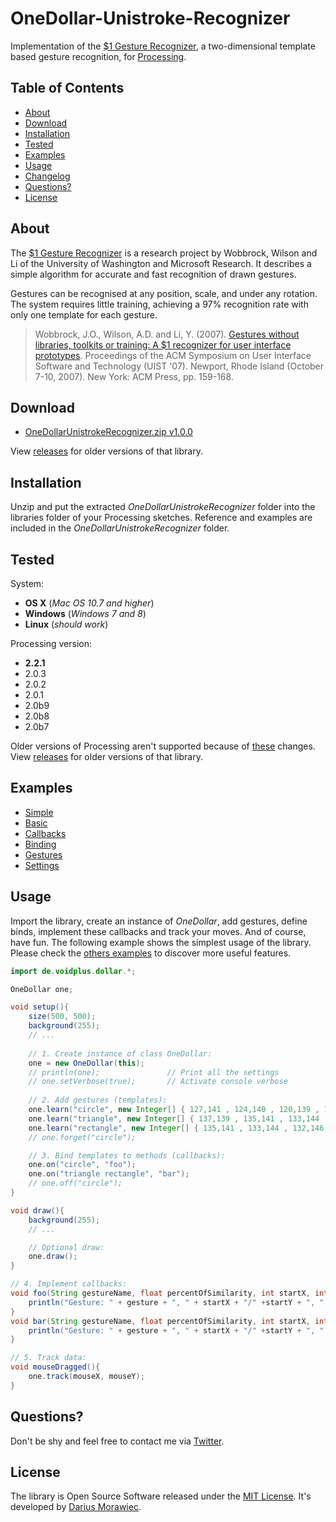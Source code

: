 # OneDollar-Unistroke-Recognizer

Implementation of the [$1 Gesture Recognizer](http://depts.washington.edu/aimgroup/proj/dollar/), a two-dimensional template based gesture recognition, for [Processing](http://processing.org/).


## Table of Contents

- [About](#about)
- [Download](#download)
- [Installation](#installation)
- [Tested](#tested)
- [Examples](#examples)
- [Usage](#usage)
- [Changelog](#changelog)
- [Questions?](#questions)
- [License](#license)


## About

The [$1 Gesture Recognizer](http://depts.washington.edu/aimgroup/proj/dollar/) is a research project by Wobbrock, Wilson and Li of the University of Washington and Microsoft Research. It describes a simple algorithm for accurate and fast recognition of drawn gestures.

Gestures can be recognised at any position, scale, and under any rotation. The system requires little training, achieving a 97% recognition rate with only one template for each gesture.

> Wobbrock, J.O., Wilson, A.D. and Li, Y. (2007). [Gestures without libraries, toolkits or training: A $1 recognizer for user interface prototypes](http://faculty.washington.edu/wobbrock/pubs/uist-07.1.pdf). Proceedings of the ACM Symposium on User Interface Software and Technology (UIST '07). Newport, Rhode Island (October 7-10, 2007). New York: ACM Press, pp. 159-168.


## Download

* [OneDollarUnistrokeRecognizer.zip v1.0.0](download/OneDollarUnistrokeRecognizer.zip?raw=true)

View [releases](https://github.com/voidplus/onedollar-unistroke-recognizer/releases) for older versions of that library.


## Installation

Unzip and put the extracted *OneDollarUnistrokeRecognizer* folder into the libraries folder of your Processing sketches. Reference and examples are included in the *OneDollarUnistrokeRecognizer* folder.


## Tested

System:

* **OS X** (*Mac OS 10.7 and higher*)
* **Windows** (*Windows 7 and 8*)
* **Linux** (*should work*)

Processing version:

* **2.2.1**
* 2.0.3
* 2.0.2
* 2.0.1
* 2.0b9
* 2.0b8
* 2.0b7

Older versions of Processing aren't supported because of [these](https://github.com/processing/processing/wiki/Library-Basics#body) changes. View [releases](https://github.com/voidplus/onedollar-unistroke-recognizer/releases) for older versions of that library.


## Examples

* [Simple](examples/e0_simple/e0_simple.pde)
* [Basic](examples/e1_basic/e1_basic.pde)
* [Callbacks](examples/e2_several_callbacks/e2_several_callbacks.pde)
* [Binding](examples/e3_local_binding/e3_local_binding.pde)
* [Gestures](examples/e4_more_gestures/e4_more_gestures.pde)
* [Settings](examples/e5_settings/e5_settings.pde)


## Usage

Import the library, create an instance of *OneDollar*, add gestures, define binds, implement these callbacks and track your moves. And of course, have fun. The following example shows the simplest usage of the library. Please check the [others examples](#examples) to discover more useful features.

```java
import de.voidplus.dollar.*;

OneDollar one;

void setup(){
    size(500, 500);
    background(255);
    // ...
    
    // 1. Create instance of class OneDollar:
    one = new OneDollar(this);
    // println(one);               // Print all the settings
    // one.setVerbose(true);       // Activate console verbose
    
    // 2. Add gestures (templates):
    one.learn("circle", new Integer[] { 127,141 , 124,140 , 120,139 , 118,139 /* ... */ });
    one.learn("triangle", new Integer[] { 137,139 , 135,141 , 133,144 , 132,146 /* ... */ });
    one.learn("rectangle", new Integer[] { 135,141 , 133,144 , 132,146 , 132,146 /* ... */ });
    // one.forget("circle");

    // 3. Bind templates to methods (callbacks):
    one.on("circle", "foo");
    one.on("triangle rectangle", "bar");
    // one.off("circle");
}

void draw(){
    background(255);
    // ...

    // Optional draw:
    one.draw();
}

// 4. Implement callbacks:
void foo(String gestureName, float percentOfSimilarity, int startX, int startY, int centroidX, int centroidY, int endX, int endY){
    println("Gesture: " + gesture + ", " + startX + "/" +startY + ", " + centroidX + "/" +centroidY + ", " + endX + "/" +endY);
}
void bar(String gestureName, float percentOfSimilarity, int startX, int startY, int centroidX, int centroidY, int endX, int endY){
    println("Gesture: " + gesture + ", " + startX + "/" +startY + ", " + centroidX + "/" +centroidY + ", " + endX + "/" +endY);
}

// 5. Track data:
void mouseDragged(){
    one.track(mouseX, mouseY);
}
```


## Questions?

Don't be shy and feel free to contact me via [Twitter](http://twitter.voidplus.de).


## License

The library is Open Source Software released under the [MIT License](LICENSE.txt). It's developed by [Darius Morawiec](http://voidplus.de).
